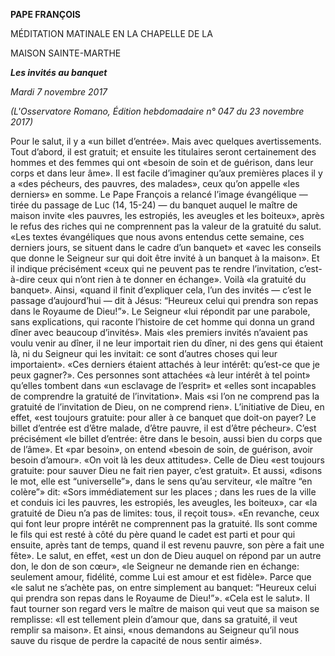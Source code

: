 **PAPE FRANÇOIS**

MÉDITATION MATINALE EN LA CHAPELLE DE LA

MAISON SAINTE-MARTHE

***Les invités au banquet***

*Mardi 7 novembre 2017*

*(L'Osservatore Romano, Édition hebdomadaire n° 047 du 23 novembre 2017)*

Pour le salut, il y a «un billet d’entrée». Mais avec quelques avertissements. Tout d’abord, il est gratuit; et ensuite les titulaires seront certainement des hommes et des femmes qui ont «besoin de soin et de guérison, dans leur corps et dans leur âme». Il est facile d’imaginer qu’aux premières places il y a «des pécheurs, des pauvres, des malades», ceux qu’on appelle «les derniers» en somme. Le Pape François a relancé l’image évangélique — tirée du passage de Luc (14, 15-24) — du banquet auquel le maître de maison invite «les pauvres, les estropiés, les aveugles et les boiteux», après le refus des riches qui ne comprennent pas la valeur de la gratuité du salut. «Les textes évangéliques que nous avons entendus cette semaine, ces derniers jours, se situent dans le cadre d’un banquet» et «avec les conseils que donne le Seigneur sur qui doit être invité à un banquet à la maison». Et il indique précisément «ceux qui ne peuvent pas te rendre l’invitation, c’est-à-dire ceux qui n’ont rien à te donner en échange». Voilà «la gratuité du banquet». Ainsi, «quand il finit d’expliquer cela, l’un des invités — c’est le passage d’aujourd’hui — dit à Jésus: “Heureux celui qui prendra son repas dans le Royaume de Dieu!”». Le Seigneur «lui répondit par une parabole, sans explications, qui raconte l’histoire de cet homme qui donna un grand dîner avec beaucoup d’invités». Mais «les premiers invités n’avaient pas voulu venir au dîner, il ne leur importait rien du dîner, ni des gens qui étaient là, ni du Seigneur qui les invitait: ce sont d’autres choses qui leur importaient». «Ces derniers étaient attachés à leur intérêt: qu’est-ce que je peux gagner?». Ces personnes sont attachées «à leur intérêt à tel point» qu’elles tombent dans «un esclavage de l’esprit» et «elles sont incapables de comprendre la gratuité de l’invitation». Mais «si l’on ne comprend pas la gratuité de l’invitation de Dieu, on ne comprend rien». L’initiative de Dieu, en effet, «est toujours gratuite: pour aller à ce banquet que doit-on payer? Le billet d’entrée est d’être malade, d’être pauvre, il est d’être pécheur». C’est précisément «le billet d’entrée: être dans le besoin, aussi bien du corps que de l’âme». Et «par besoin», on entend «besoin de soin, de guérison, avoir besoin d’amour». «On voit là les deux attitudes». Celle de Dieu «est toujours gratuite: pour sauver Dieu ne fait rien payer, c’est gratuit». Et aussi, «disons le mot, elle est “universelle”», dans le sens qu’au serviteur, «le maître “en colère”» dit: «Sors immédiatement sur les places ; dans les rues de la ville et conduis ici les pauvres, les estropiés, les aveugles, les boiteux», car «la gratuité de Dieu n’a pas de limites: tous, il reçoit tous». «En revanche, ceux qui font leur propre intérêt ne comprennent pas la gratuité. Ils sont comme le fils qui est resté à côté du père quand le cadet est parti et pour qui ensuite, après tant de temps, quand il est revenu pauvre, son père a fait une fête». Le salut, en effet, «est un don de Dieu auquel on répond par un autre don, le don de son cœur», «le Seigneur ne demande rien en échange: seulement amour, fidélité, comme Lui est amour et est fidèle». Parce que «le salut ne s’achète pas, on entre simplement au banquet: “Heureux celui qui prendra son repas dans le Royaume de Dieu!”». «Cela est le salut». Il faut tourner son regard vers le maître de maison qui veut que sa maison se remplisse: «Il est tellement plein d’amour que, dans sa gratuité, il veut remplir sa maison». Et ainsi, «nous demandons au Seigneur qu’il nous sauve du risque de perdre la capacité de nous sentir aimés».